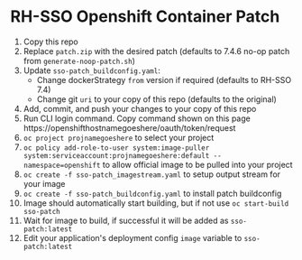 # RH-SSO Openshift Container Patch

1. Copy this repo
2. Replace `patch.zip` with the desired patch (defaults to 7.4.6 no-op patch from `generate-noop-patch.sh`)
3. Update `sso-patch_buildconfig.yaml`:
    - Change dockerStrategy `from` version if required (defaults to RH-SSO 7.4)
    - Change git `uri` to your copy of this repo (defaults to the original)
4. Add, commit, and push your changes to your copy of this repo
5. Run CLI login command. Copy command shown on this page https://openshifthostnamegoeshere/oauth/token/request
6. `oc project projnamegoeshere` to select your project
7. `oc policy add-role-to-user system:image-puller system:serviceaccount:projnamegoeshere:default --namespace=openshift` to allow official image to be pulled into your project
8. `oc create -f sso-patch_imagestream.yaml` to setup output stream for your image
9. `oc create -f sso-patch_buildconfig.yaml` to install patch buildconfig
10. Image should automatically start building, but if not use `oc start-build sso-patch`
11. Wait for image to build, if successful it will be added as `sso-patch:latest`
12. Edit your application's deployment config `image` variable to `sso-patch:latest`
